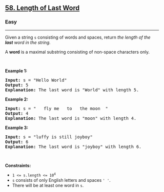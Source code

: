 <h2><a href="https://leetcode.com/problems/length-of-last-word/">58. Length of Last Word</a></h2><h3>Easy</h3><hr><div><p class="extension-adhd-reader-p"><span class="extension-adhd-reader-wrapper"><span class="extension-adhd-reader-container"><span class="extension-adhd-reader-boldify">G</span>iven</span> a <span class="extension-adhd-reader-container"><span class="extension-adhd-reader-boldify">st</span>ring</span> </span><code>s</code><span class="extension-adhd-reader-wrapper"> <span class="extension-adhd-reader-container"><span class="extension-adhd-reader-boldify">con</span>sisting</span> of <span class="extension-adhd-reader-container"><span class="extension-adhd-reader-boldify">w</span>ords</span> <span class="extension-adhd-reader-container"><span class="extension-adhd-reader-boldify">a</span>nd</span> <span class="extension-adhd-reader-container"><span class="extension-adhd-reader-boldify">sp</span>aces,</span> <span class="extension-adhd-reader-container"><span class="extension-adhd-reader-boldify">re</span>turn</span> </span><em><span class="extension-adhd-reader-wrapper"><span class="extension-adhd-reader-container"><span class="extension-adhd-reader-boldify">t</span>he</span> <span class="extension-adhd-reader-container"><span class="extension-adhd-reader-boldify">le</span>ngth</span> of <span class="extension-adhd-reader-container"><span class="extension-adhd-reader-boldify">t</span>he</span> </span><strong><span class="extension-adhd-reader-wrapper"><span class="extension-adhd-reader-container"><span class="extension-adhd-reader-boldify">l</span>ast</span></span></strong><span class="extension-adhd-reader-wrapper"> <span class="extension-adhd-reader-container"><span class="extension-adhd-reader-boldify">w</span>ord</span> in <span class="extension-adhd-reader-container"><span class="extension-adhd-reader-boldify">t</span>he</span> <span class="extension-adhd-reader-container"><span class="extension-adhd-reader-boldify">st</span>ring.</span></span></em></p>

<p class="extension-adhd-reader-p">A <strong><span class="extension-adhd-reader-wrapper"><span class="extension-adhd-reader-container"><span class="extension-adhd-reader-boldify">w</span>ord</span></span></strong><span class="extension-adhd-reader-wrapper"> is a <span class="extension-adhd-reader-container"><span class="extension-adhd-reader-boldify">ma</span>ximal</span> </span><span data-keyword="substring-nonempty"><span class="extension-adhd-reader-wrapper"><span class="extension-adhd-reader-container"><span class="extension-adhd-reader-boldify">sub</span>string</span></span></span><span class="extension-adhd-reader-wrapper"> <span class="extension-adhd-reader-container"><span class="extension-adhd-reader-boldify">con</span>sisting</span> of <span class="extension-adhd-reader-container"><span class="extension-adhd-reader-boldify">non</span>-space</span> <span class="extension-adhd-reader-container"><span class="extension-adhd-reader-boldify">cha</span>racters</span> <span class="extension-adhd-reader-container"><span class="extension-adhd-reader-boldify">o</span>nly.</span></span></p>

<p class="extension-adhd-reader-p">&nbsp;</p>
<p class="extension-adhd-reader-p"><strong class="example"><span class="extension-adhd-reader-wrapper"><span class="extension-adhd-reader-container"><span class="extension-adhd-reader-boldify">Ex</span>ample</span> 1:</span></strong></p>

<pre><strong>Input:</strong> s = "Hello World"
<strong>Output:</strong> 5
<strong>Explanation:</strong> The last word is "World" with length 5.
</pre>

<p class="extension-adhd-reader-p"><strong class="example"><span class="extension-adhd-reader-wrapper"><span class="extension-adhd-reader-container"><span class="extension-adhd-reader-boldify">Ex</span>ample</span> 2:</span></strong></p>

<pre><strong>Input:</strong> s = "   fly me   to   the moon  "
<strong>Output:</strong> 4
<strong>Explanation:</strong> The last word is "moon" with length 4.
</pre>

<p class="extension-adhd-reader-p"><strong class="example"><span class="extension-adhd-reader-wrapper"><span class="extension-adhd-reader-container"><span class="extension-adhd-reader-boldify">Ex</span>ample</span> 3:</span></strong></p>

<pre><strong>Input:</strong> s = "luffy is still joyboy"
<strong>Output:</strong> 6
<strong>Explanation:</strong> The last word is "joyboy" with length 6.
</pre>

<p class="extension-adhd-reader-p">&nbsp;</p>
<p class="extension-adhd-reader-p"><strong><span class="extension-adhd-reader-wrapper"><span class="extension-adhd-reader-container"><span class="extension-adhd-reader-boldify">Cons</span>traints:</span></span></strong></p>

<ul>
	<li><code>1 &lt;= s.length &lt;= 10<sup>4</sup></code></li>
	<li><code>s</code> consists of only English letters and spaces <code>' '</code>.</li>
	<li>There will be at least one word in <code>s</code>.</li>
</ul>
</div>